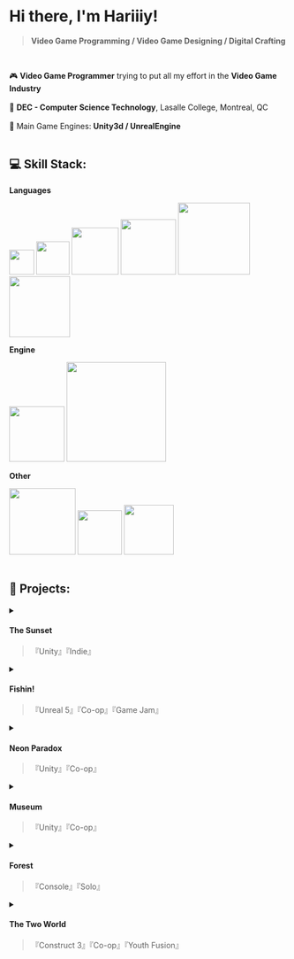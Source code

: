 # Hi there, I'm Hariiiy!
>**Video Game Programming / Video Game Designing / Digital Crafting**

</br>

🎮    **Video Game Programmer** trying to put all my effort in the **Video Game Industry** </br></br>
📝    **DEC - Computer Science Technology**, Lasalle College, Montreal, QC </br></br>
🚀    Main Game Engines: **Unity3d / UnrealEngine** </br></br>




## 💻 Skill Stack:

<summary><b>Languages</b></summary>

  <img src="https://img.shields.io/badge/c%23-%23239120.svg?style=flat&logo=csharp&logoColor=white" width="45">  <img src="https://img.shields.io/badge/c-%2300599C.svg?style=flat&logo=c&logoColor=white" width="60">
  <img src="https://img.shields.io/badge/c++-%2300599C.svg?style=flat&logo=c%2B%2B&logoColor=white" width="85">
  <img src="https://img.shields.io/badge/html5-%23E34F26.svg?style=flat&logo=html5&logoColor=white" width="100">
  <img src="https://img.shields.io/badge/javascript-%23323330.svg?style=flat&logo=javascript&logoColor=%23F7DF1E" width="130">
  <img src="https://img.shields.io/badge/python-3670A0?style=flat&logo=python&logoColor=ffdd54" width="110">
  



<summary><b>Engine</b></summary>

  <img src="https://img.shields.io/badge/unity-%23000000.svg?style=flat&logo=unity&logoColor=white" width="100">  <img src="https://img.shields.io/badge/unrealengine-%23313131.svg?style=flat&logo=unrealengine&logoColor=white" width="180">
  


<summary><b>Other</b></summary>

  <img src="https://img.shields.io/badge/github-%23121011.svg?style=flat&logo=github&logoColor=white" width="120">  <img src="https://img.shields.io/badge/git-%23F05033.svg?style=flat&logo=git&logoColor=white" width="80">
  <img src="https://img.shields.io/badge/Itch-%23FF0B34.svg?style=flat&logo=Itch.io&logoColor=white" width="90">
</br>
</br>

<!-- BEGIN YOUTUBE-CARDS -->
<!-- END YOUTUBE-CARDS -->

## 👾 Projects:
<details>
<summary>
  
  #### <b>The Sunset</b> 

  >『Unity』『Indie』

</summary>

  ><p>『A 2D diablo like rpg game with multiple controllable characters, unique skills and 30+ perks that can be custom by player to boost up the battle. "Survive, Fight, and Build in a fungal apocalypse."』</p>

<a href = "https://patreon.com/user?u=52585742&utm_medium=unknown&utm_source=join_link&utm_campaign=creatorshare_creator&utm_content=copyLink"> View Dev logs on my Patreon </a>


<details>

<summary><b>Role</b></summary>

<b>Solo Game Developer</b>

 ><p>Overview: As the sole developer of this project, I am responsible for every part of game creation, from initial concepts to final implementation. Including programming, art and animation, level design, sound design, and functions testing.</p>


- **Programming:** Implemented game logic, physics, and user interfaces using Unity 3D and C#
- **2D Art and Animation:** Created character designs, environments, and characters' rigging animations using Adobe Photoshop, Sai2, Spine.
- **SFX:** Created Sound and background music with FL studio, Some source from: Artlist.io

<b>Technology Stack</b>
 
| Category          | Technologies               |
|-------------------|----------------------------|
| Engine            | Unity 3D                   |
| Programming       | C#                         |
| Version Control   | Git, GitHub                |
| Art and Design    | Adobe Photoshop, Spine, Sai 2     |
| Sound             | FL Studio                  |

<br>

<summary><b>Coding highLight</b></summary>
<br>

- **Save System:** Using .json files to save player's game data, Save Manager code with Singleton and Prototype, and can be called to save and load when needed by any game object script in the game.
- **Scriptable Objects:** Using scriptable objects to store perks' data, laying the foundation for adding more perks in future versions, making the perks better managed and making their mechanisms more diverse.
- **Object Pool:** Enemies are stored in a object pool, saving resources needed to generate each enemy and reducing the resources consumed by the monster group. Also preparing for future shooting mods character.

<br>

</details>


<details>

<summary><b>Key Challenges and Solutions</b></summary>

|Challenges       | Solutions             |
|-------------------|----------------------------|
| High perk count leads to loading delays        | Seprate the perk pool acooding to the perk type. Split the index numbers and assign meaning to each number,『Compared to 10001, 10002... Using a index to 13042, 1 represents the category of the perk, 3 represents the perk level, and 042 is the perk of the 42nd effect in category 1.』 This organization reduces the number of perks the system needs to search through, enhancing efficiency and minimizing resource consumption.  |
|Latin fonts lack Unicode support for certain languages       | Developed a manager script that searches for all in-game text upon startup or when the language setting is changed. This script automatically updates the text to use a stylized font that supports the selected language.          |


<br>

</details>




<details>

<summary><b>Screen Shots</b></summary>
 
</details>




---

</details>

<details>
<summary>
  
  #### <b>Fishin!</b> 

  >『Unreal 5』『Co-op』『Game Jam』

</summary>

  ><p>『3D top-down fishing game with a secret! "Everything will seem peaceful until the secret is discovered. Fish, store, sell, and upgrade! Discover the secret through the hint on the boat!"』</p>

<a href = "https://itch.io/jam/game-off-2024/rate/3147780"> Itch.io </a>


<details>

<summary><b>Role</b></summary>

<b>Programmer, Designer</b>


- **Programming:** Implemented Fishing Function and the interaction between player and fishes.
- **Visual:** Created the Water body effect with shader; numbers of particle effects.
- **Spawner** Method to randomly spawn fished and respawn after a catch.

<b>Technology Stack</b>
 
| Category          | Technologies               |
|-------------------|----------------------------|
| Engine            | Unreal 5                   |
| Programming       | Unreal BluePrint           |
| Version Control   | Git, GitHub                |


<br>


</details>



<details>

<summary><b>Screen Shots</b></summary>
 
</details>




---

</details>





<details>
<summary>
  
  #### <b>Neon Paradox</b> 

  >『Unity』『Co-op』

</summary>

  ><p>『3D Level-based FPS game, Complete scene construction, level building and 3D animation. "Run, shoot, and strengthen yourself in the cyber forest."』</p>

<a href = ""> Repo </a>


<details>

<summary><b>Role</b></summary>

<b>Programmer, Designer, Animator</b>

- **Programming:** Buff system, player movement, shooting and physical bullets, enemy spawing.
- **3D animation and Visual:** Particle effect for explosion effects, bullet effects, scene light baking，3D animation for weapon.

<b>Technology Stack</b>
 
| Category          | Technologies               |
|-------------------|----------------------------|
| Engine            | Unity                      |
| Programming       | C#                         |
| Version Control   | Git, GitHub                |

<br>

<summary><b>HighLight</b></summary>
<br>

- **3D Animation and Blend Trees:** Use Unity's keyframes to craft detailed 3D animations for character hands and weapons, animation set of actions and transitions such as shooting, reloading, and running.
- **Bullet and Shooting experience:** Bullets employ Rigidbody to simulate realistic trajectories, ejecting from the muzzle and gradually descending to the ground. Since each bullet is a GameObject with a Rigidbody component, an object pool is use to reduces the resource use caused by directly generating new bullets.
- **Buff System:** Players can choose different Buff effects to strengthen themselves in the game. Buffs of the same type will also provide combo effects.
<br>

</details>


<details>

<summary><b>Screen Shots</b></summary>
 
</details>




---

</details>





<details>
<summary>
  
  #### <b>Museum</b> 

  >『Unity』『Co-op』

</summary>

  ><p>『3D Horror puzzle game. "Working as a night security guard in a museum, but why I keep hearing strange noises emanating from the corridor."』</p>

<a href = ""> Repo </a>


<details>

<summary><b>Role</b></summary>

<b>Programmer, Designer</b>


- **Programming:** Character movement and camera swing, interactive system, and level puzzle.
- **Visual:** Using the rendering image as a lens filter and baking lighting effects for the levels.

<b>Technology Stack</b>
 
| Category          | Technologies               |
|-------------------|----------------------------|
| Engine            | Unity                      |
| Programming       | C#                         |
| Version Control   | Git, GitHub                |


<br>


</details>



<details>

<summary><b>Screen Shots</b></summary>
 
</details>




---

</details>





<details>
<summary>
  
  #### <b>Forest</b> 

  >『Console』『Solo』

</summary>

  ><p>『A Text-based RPG games. "As a warrior, you need to survive in this dangerous environment and defeat the enemy."』</p>

<a href = ""> repo </a>


<details>

<summary><b>Role</b></summary>

<b>Programmer</b>


- **Random Generation:** Randomly generated safe houses and monster lairs.
- **Env:** Dangerous terrain depletes the player's health points; walls, trees, and stones impede the player's movements.
- **Battle** Players can engage in turn-based combat with enemies.

<b>Technology Stack</b>
 
| Category          | Technologies               |
|-------------------|----------------------------|
| Console            | Visual Stuido                  |
| Programming       | C#           |


<br>


</details>



<details>

<summary><b>Screen Shots</b></summary>
 
</details>




---

</details>





<details>
<summary>
  
  #### <b>The Two World</b> 

  >『Construct 3』『Co-op』『Youth Fusion』

</summary>

  ><p>『3D top-down fishing game with a secret! Everything will seem peaceful until the secret is discovered. Fish, store, sell, and upgrade! Discover the secret through the hint on the boat!』</p>

<a href = "https://fusionjeunesse.org/jeuxvideo_files/18-19/Canada/MontrealEtPeripherie/S/Rosemont/TheTwoWorlds/Jeu"> Youth Fusion 2018-2019 edition</a>


<details>

<summary><b>Role</b></summary>

<b>Programmer, Artist</b>


- **Programming:** Simple level shooting and interactive puzzles
- **Art:** Some simple scene sprite

<b>Technology Stack</b>
 
| Category          | Technologies               |
|-------------------|----------------------------|
| Engine            | Construct 3                |
| Art            | Aseprite               |


<br>


</details>



<details>

<summary><b>Screen Shots</b></summary>
 
</details>




---

</details>

